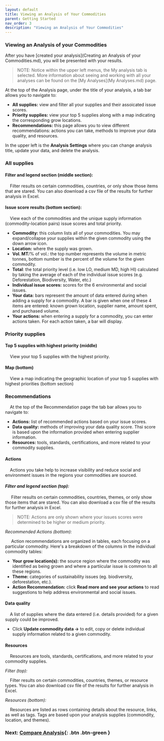 ```yaml
---
layout: default
title: Viewing an Analysis of Your Commodities
parent: Getting Started
nav_order: 3
description: "Viewing an Analysis of Your Commodities"
---
```



### Viewing an Analysis of your Commodities
After you have [created your analysis](Creating an Analysis of your Commodities.md), you will be presented with your results. 

>NOTE: Notice within the upper left menus, the My analysis tab is selected. More information about seeing and working with all your analyses can be found on the [My Analyses](My Analyses.md) page. 

At the top of the Analysis page, under the title of your analysis, a tab bar allows you to navigate to:  

- **All supplies:** view and filter all your supplies and their assoicated issue scores.
- **Priority supplies:** view your top 5 supplies along with a map indicating the corresponding grow locations. 
- **Recommendations:** this page allows you to view different recommendations: actions you can take, methods to improve your data quality, and resources. 

In the upper left is the **Analysis Settings** where you can change analysis title, update your data, and delete the analysis. 


### All supplies
#### Filter and legend section (middle section):

&nbsp;&nbsp;&nbsp;&nbsp;Filter results on certain commodities, countries, or only show those items that are stared. You can also download a csv file of the results for further analysis in Excel. 

#### Issue score results (bottom section):

&nbsp;&nbsp;&nbsp;&nbsp;View each of the commodities and the unique supply information (commodity-location pairs) issue scores and total priority. 

- **Commodity:** this column lists all of your commodities. You may expand/collapse your supplies within the given commodity using the down arrow icon.
- **Location:** where the supply was grown.
- **Vol. MT**/% of vol.: the top number represents the volume in metric tonnes, bottom number is the percent of the volume for the given commodity. 
- **Total**: the total priority level (i.e. low LO, medium MD, high HI) calculated by taking the average of each of the individual issue scores (e.g. Deforestation, Biodiversity, Water, etc.)
- **Individual issue scores:** scores for the 6 environmental and social issues. 
- **Your data:** bars represent the amount of data entered during when adding a supply for a commodity. A bar is given when one of these 4 items are entered: known grown location, supplier name, amount spent, and purchased volume. 
- **Your actions:** when entering a supply for a commodity, you can enter actions taken. For each action taken, a bar will display. 

### **Priority supplies** 

#### Top 5 supplies with highest priority (middle)
&nbsp;&nbsp;&nbsp;&nbsp;View your top 5 supplies with the highest priority. 


#### Map (bottom) 
&nbsp;&nbsp;&nbsp;&nbsp;View a map indicating the geographic location of your top 5 supplies with highest priorities (bottom section)


### **Recommendations** 
&nbsp;&nbsp;&nbsp;&nbsp;At the top of the Recommendation page the tab bar allows you to navigate to: 
- **Actions:** list of recommended actions based on your issue scores. 
- **Data quality:** methods of improving your data quality score. Thsi score is based upon the information provided when entering supplier information. 
- **Resources:** tools, standards, certifications, and more related to your commodity supplies. 

#### Actions
&nbsp;&nbsp;&nbsp;&nbsp;Actions you take help to increase visibility and reduce social and environment issues in the regions your commodities are sourced. 

#### *Filter and legend section (top):*

&nbsp;&nbsp;&nbsp;&nbsp; Filter results on certain commodities, countries, themes, or only show those items that are stared. You can also download a csv file of the results for further analysis in Excel. 

>NOTE: Actions are only shown where your issues scores were determined to be higher or medium priority. 


*Recommended Actions (bottom):*

&nbsp;&nbsp;&nbsp;&nbsp; Action recommendations are organized in tables, each focusing on a particular commodity. Here's a breakdown of the columns in the individual commodity tables:

- **Your grow location(s):** the source region where the commodity was identified as being grown and where a partiicular issue is common to all these regions. 
- **Theme:** categories of sustainability issues (eg. biodiversity, deforestation, etc.).
- **Action Recommendation:** click **Read more and see your actions** to read suggestions to help address environmental and social issues. 



#### Data quality

&nbsp;&nbsp;&nbsp;&nbsp;A list of supplies where the data entered (i.e. details provided) for a given supply could be improved. 

- Click **Update commodity data ->** to edit, copy or delete individual supply information related to a given commodity. 



#### Resources

&nbsp;&nbsp;&nbsp;&nbsp;Resources are tools, standards, certifications, and more related to your commodity supplies. 

*Filter (top):*

&nbsp;&nbsp;&nbsp;&nbsp;Filter results on certain commodities, countries, themes, or resource types. You can also download csv file of the results for further analysis in Excel. 


*Resources (bottom):*

&nbsp;&nbsp;&nbsp;&nbsp;Resources are listed as rows containing details about the resource, links, as well as tags. Tags are based upon your analysis supplies (commondity, location, and themes). 

### Next:  [Compare Analysis](../advanced_features/ComparingCommodityMapAnalyses.md){: .btn .btn-green }
  

